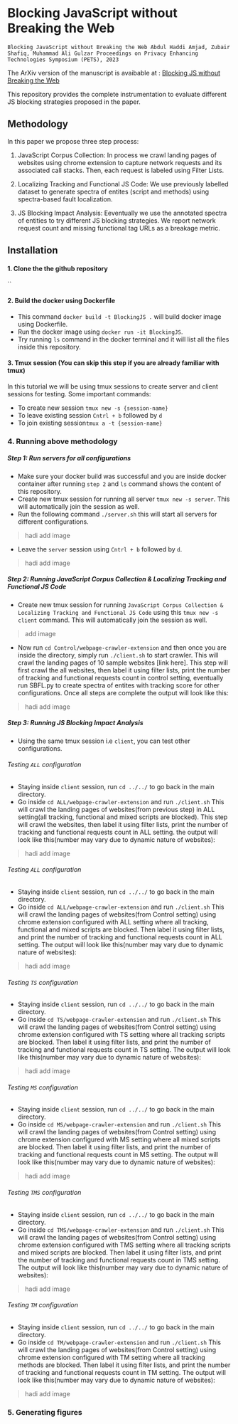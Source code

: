 # Blocking JavaScript without Breaking the Web
`Blocking JavaScript without Breaking the Web
Abdul Haddi Amjad, Zubair Shafiq, Muhammad Ali Gulzar
Proceedings on Privacy Enhancing Technologies Symposium (PETS), 2023`

The ArXiv version of the manuscript is avaibable at : [Blocking JS without Breaking the Web](https://arxiv.org/pdf/2302.01182.pdf)

This repository provides the complete instrumentation to evaluate different JS blocking strategies proposed in the paper. 

## Methodology
In this paper we propose three step process:
1. JavaScript Corpus Collection:  In process we crawl landing pages of websites using chrome extension to capture network requests and its associated call stacks. Then, each request is labeled using Filter Lists. 

2. Localizing Tracking and Functional JS Code: We use previously labelled dataset to generate spectra of entites (script and methods) using spectra-based fault localization.

3. JS Blocking Impact Analysis: Eeventually we use the annotated spectra of entities to try different JS blocking strategies. We report network request count and missing functional tag URLs as a breakage metric.

## Installation

#### 1. Clone the the github repository
``
#### 2. Build the docker using Dockerfile
- This command `docker build -t BlockingJS .` will build docker image using Dockerfile.
- Run the docker image using `docker run -it BlockingJS`.
- Try running `ls` command in the docker terminal and it will list all the files inside this repository.

#### 3. Tmux session (You can skip this step if you are already familiar with tmux)
In this tutorial we will be using tmux sessions to create server and client sessions for testing.
Some important commands:
- To create new session `tmux new -s {session-name}`
- To leave existing session `Cntrl + b` followed by `d`
- To join existing session`tmux a -t {session-name}`

### 4. Running above methodology
##### Step 1: Run servers for all configurations
- Make sure your docker build was successful and you are inside docker container after running `step 2` and `ls` command shows the content of this repository.
- Create new tmux session for running all server `tmux new -s server`. This will automatically join the session as well.
- Run the following command `./server.sh` this will start all servers for different configurations.
> hadi add image
- Leave the `server` session using `Cntrl + b` followed by `d`.
> hadi add image
##### Step 2: Running JavaScript Corpus Collection & Localizing Tracking and Functional JS Code
- Create new tmux session for running `JavaScript Corpus Collection & Localizing Tracking and Functional JS Code` using this `tmux new -s client` command. This will automatically join the session as well.
> add image
- Now run `cd Control/webpage-crawler-extension` and then once you are inside the directory, simply run `./client.sh` to start crawler. This will crawl the landing pages of 10 sample websites [link here]. This step will first crawl the all websites, then label it using filter lists, print the number of tracking and functional requests count in control setting, eventually run SBFL.py to create spectra of entites with tracking score for other configurations. Once all steps are complete the output will look like this:
> hadi add image
##### Step 3: Running JS Blocking Impact Analysis
- Using the same tmux session i.e `client`, you can test other configurations. 
###### Testing `ALL` configuration
- Staying inside `client` session, run `cd ../../` to go back in the main directory.
- Go inside `cd ALL/webpage-crawler-extension` and run `./client.sh` This will crawl the landing pages of websites(from previous step) in ALL setting(all tracking, functional and mixed scripts are blocked). This step will crawl the websites, then label it using filter lists, print the number of tracking and functional requests count in ALL setting. 
the output will look like this(number may vary due to dynamic nature of websites):
> hadi add image
###### Testing `ALL` configuration
- Staying inside `client` session, run `cd ../../` to go back in the main directory.
- Go inside `cd ALL/webpage-crawler-extension` and run `./client.sh` This will crawl the landing pages of websites(from Control setting) using chrome extension configured with ALL setting where all tracking, functional and mixed scripts are blocked. Then label it using filter lists, and print the number of tracking and functional requests count in ALL setting. 
The output will look like this(number may vary due to dynamic nature of websites):
> hadi add image

###### Testing `TS` configuration
- Staying inside `client` session, run `cd ../../` to go back in the main directory.
- Go inside `cd TS/webpage-crawler-extension` and run `./client.sh` This will crawl the landing pages of websites(from Control setting) using chrome extension configured with TS setting where all tracking scripts are blocked. Then label it using filter lists, and print the number of tracking and functional requests count in TS setting. 
The output will look like this(number may vary due to dynamic nature of websites):
> hadi add image

###### Testing `MS` configuration
- Staying inside `client` session, run `cd ../../` to go back in the main directory.
- Go inside `cd MS/webpage-crawler-extension` and run `./client.sh` This will crawl the landing pages of websites(from Control setting) using chrome extension configured with MS setting where all mixed scripts are blocked. Then label it using filter lists, and print the number of tracking and functional requests count in MS setting. 
The output will look like this(number may vary due to dynamic nature of websites):
> hadi add image

###### Testing `TMS` configuration
- Staying inside `client` session, run `cd ../../` to go back in the main directory.
- Go inside `cd TMS/webpage-crawler-extension` and run `./client.sh` This will crawl the landing pages of websites(from Control setting) using chrome extension configured with TMS setting where all tracking scripts and mixed scripts are blocked. Then label it using filter lists, and print the number of tracking and functional requests count in TMS setting. 
The output will look like this(number may vary due to dynamic nature of websites):
> hadi add image

###### Testing `TM` configuration
- Staying inside `client` session, run `cd ../../` to go back in the main directory.
- Go inside `cd TM/webpage-crawler-extension` and run `./client.sh` This will crawl the landing pages of websites(from Control setting) using chrome extension configured with TM setting where all tracking methods are blocked. Then label it using filter lists, and print the number of tracking and functional requests count in TM setting. 
The output will look like this(number may vary due to dynamic nature of websites):
> hadi add image

### 5. Generating figures
